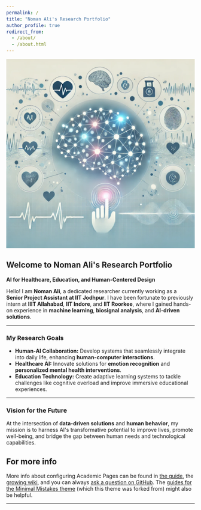 ```yaml
---
permalink: /
title: "Noman Ali's Research Portfolio"
author_profile: true
redirect_from: 
  - /about/
  - /about.html
---
```


![Health Informatics and HCI](/images/HCI_HI.png)

## Welcome to Noman Ali's Research Portfolio

**AI for Healthcare, Education, and Human-Centered Design**

Hello! I am **Noman Ali**, a dedicated researcher currently working as a **Senior Project Assistant at IIT Jodhpur**. I have been fortunate to previously intern at **IIIT Allahabad**, **IIT Indore**, and **IIT Roorkee**, where I gained hands-on experience in **machine learning**, **biosignal analysis**, and **AI-driven solutions**.

---

### My Research Goals

- **Human-AI Collaboration:** Develop systems that seamlessly integrate into daily life, enhancing **human-computer interactions**.
- **Healthcare AI:** Innovate solutions for **emotion recognition** and **personalized mental health interventions**.
- **Education Technology:** Create adaptive learning systems to tackle challenges like cognitive overload and improve immersive educational experiences.

---

### Vision for the Future

At the intersection of **data-driven solutions** and **human behavior**, my mission is to harness AI's transformative potential to improve lives, promote well-being, and bridge the gap between human needs and technological capabilities.


For more info
------
More info about configuring Academic Pages can be found in [the guide](https://academicpages.github.io/markdown/), the [growing wiki](https://github.com/academicpages/academicpages.github.io/wiki), and you can always [ask a question on GitHub](https://github.com/academicpages/academicpages.github.io/discussions). The [guides for the Minimal Mistakes theme](https://mmistakes.github.io/minimal-mistakes/docs/configuration/) (which this theme was forked from) might also be helpful.

---













